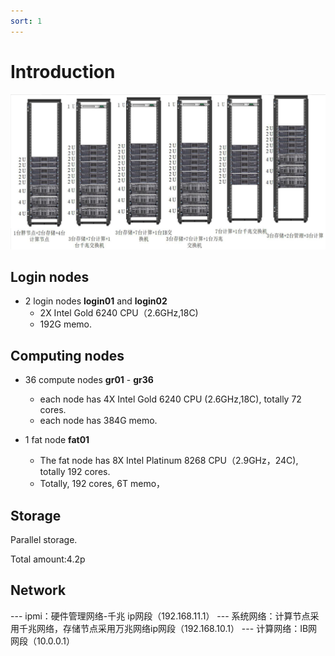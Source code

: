 ```yaml
---
sort: 1
---
```


# Introduction

![image](imgs/gravity.png)

## Login nodes
- 2 login nodes **login01** and **login02**
   - 2X Intel Gold 6240 CPU（2.6GHz,18C)
   - 192G memo.

## Computing nodes
- 36 compute nodes **gr01** - **gr36**
    - each node has 4X Intel Gold 6240 CPU (2.6GHz,18C), totally 72 cores.
    - each node has 384G memo.
    
- 1 fat node **fat01**
    - The fat node has 8X Intel Platinum 8268 CPU（2.9GHz，24C), totally 192 cores.
    - Totally, 192 cores, 6T memo，

## Storage
Parallel storage.

Total amount:4.2p

## Network



--- ipmi：硬件管理网络-千兆  ip网段（192.168.11.1）
--- 系统网络：计算节点采用千兆网络，存储节点采用万兆网络ip网段（192.168.10.1）
--- 计算网络：IB网网段（10.0.0.1）




